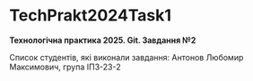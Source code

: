 # TechPrakt2024Task1
**Технологічна практика 2025. Git. Завдання №2**

Список студентів, які виконали завдання:
Антонов Любомир Максимович, група ІПЗ-23-2
